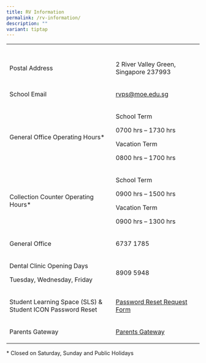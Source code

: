 ```yaml
---
title: RV Information
permalink: /rv-information/
description: ""
variant: tiptap
---
```

<table style="minWidth: 50px">
<colgroup>
<col>
<col>
</colgroup>
<tbody>
<tr>
<th rowspan="1" colspan="1">
<p></p>
</th>
<th rowspan="1" colspan="1">
<p></p>
</th>
</tr>
<tr>
<td rowspan="1" colspan="1">
<p>Postal Address</p>
</td>
<td rowspan="1" colspan="1">
<p>2 River Valley Green, Singapore 237993</p>
</td>
</tr>
<tr>
<td rowspan="1" colspan="1">
<p>School Email</p>
</td>
<td rowspan="1" colspan="1">
<p><a href="rvps@moe.edu.sg" rel="noopener noreferrer nofollow" target="_blank">rvps@moe.edu.sg</a>
</p>
</td>
</tr>
<tr>
<td rowspan="1" colspan="1">
<p>General Office Operating Hours*&nbsp;</p>
</td>
<td rowspan="1" colspan="1">
<p>School Term</p>
<p>0700 hrs – 1730 hrs</p>
<p>Vacation Term</p>
<p>0800 hrs – 1700 hrs</p>
</td>
</tr>
<tr>
<td rowspan="1" colspan="1">
<p>Collection Counter Operating Hours*&nbsp;</p>
</td>
<td rowspan="1" colspan="1">
<p>School Term</p>
<p>0900 hrs – 1500 hrs</p>
<p>Vacation Term</p>
<p>0900 hrs – 1300 hrs</p>
</td>
</tr>
<tr>
<td rowspan="1" colspan="1">
<p>General Office</p>
</td>
<td rowspan="1" colspan="1">
<p>6737 1785</p>
</td>
</tr>
<tr>
<td rowspan="1" colspan="1">
<p>Dental Clinic Opening Days</p>
<p>Tuesday, Wednesday, Friday</p>
</td>
<td rowspan="1" colspan="1">
<p>8909 5948</p>
</td>
</tr>
<tr>
<td rowspan="1" colspan="1">
<p>Student Learning Space (SLS) &amp; Student ICON Password Reset</p>
</td>
<td rowspan="1" colspan="1">
<p><a href="https://form.gov.sg/5da6a91857a4920012781a00" rel="noopener noreferrer nofollow" target="_blank">Password Reset Request Form</a>
</p>
</td>
</tr>
<tr>
<td rowspan="1" colspan="1">
<p>Parents Gateway</p>
</td>
<td rowspan="1" colspan="1">
<p><a href="/rv-partners/Parents-Gateway" rel="noopener noreferrer nofollow" target="_blank">Parents Gateway</a>
</p>
</td>
</tr>
</tbody>
</table>
<p></p>
<p>* Closed on Saturday, Sunday and Public Holidays</p>